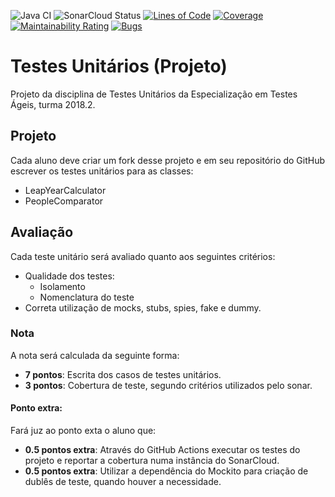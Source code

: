 ![Java CI](https://github.com/franciscofnneto/unit-testing-project/workflows/Java%20CI/badge.svg)
![SonarCloud Status](https://sonarcloud.io/api/project_badges/measure?project=franciscofnneto_unit-testing-project&metric=alert_status)
[![Lines of Code](https://sonarcloud.io/api/project_badges/measure?project=franciscofnneto_unit-testing-project&metric=ncloc)](https://sonarcloud.io/dashboard?id=franciscofnneto_unit-testing-project)
[![Coverage](https://sonarcloud.io/api/project_badges/measure?project=franciscofnneto_unit-testing-project&metric=coverage)](https://sonarcloud.io/dashboard?id=franciscofnneto_unit-testing-project)
[![Maintainability Rating](https://sonarcloud.io/api/project_badges/measure?project=franciscofnneto_unit-testing-project&metric=sqale_rating)](https://sonarcloud.io/dashboard?id=franciscofnneto_unit-testing-project)
[![Bugs](https://sonarcloud.io/api/project_badges/measure?project=franciscofnneto_unit-testing-project&metric=bugs)](https://sonarcloud.io/dashboard?id=franciscofnneto_unit-testing-project)


# Testes Unitários (Projeto)

Projeto da disciplina de Testes Unitários da Especialização em Testes Ágeis, turma
2018.2.

## Projeto

Cada aluno deve criar um fork desse projeto e em seu repositório do GitHub escrever os testes
unitários para as classes:
- LeapYearCalculator
- PeopleComparator

## Avaliação

 Cada teste unitário será avaliado quanto aos seguintes critérios:
- Qualidade dos testes:
    - Isolamento
    - Nomenclatura do teste
- Correta utilização de mocks, stubs, spies, fake e dummy.

### Nota

A nota será calculada da seguinte forma:
- **7 pontos**: Escrita dos casos de testes unitários.
- **3 pontos**: Cobertura de teste, segundo critérios utilizados
pelo sonar.
    
#### Ponto extra:

Fará juz ao ponto exta o aluno que: 
- **0.5 pontos extra**: Através do GitHub Actions executar os testes do projeto
e reportar a cobertura numa instância do SonarCloud.
- **0.5 pontos extra**: Utilizar a dependência do Mockito para criação de
dublês de teste, quando houver a necessidade.
